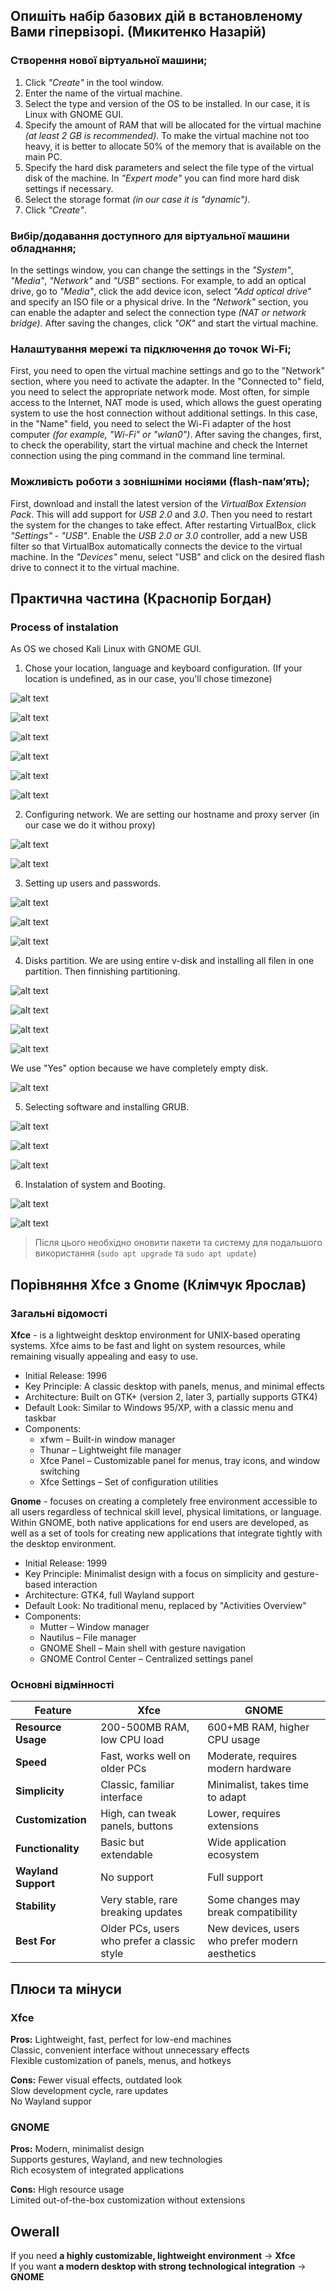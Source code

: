 ## Опишіть набір базових дій в встановленому Вами гіпервізорі. (Микитенко Назарій)
### Створення нової віртуальної машини;
1. Click *"Create"* in the tool window.
2. Enter the name of the virtual machine.
3. Select the type and version of the OS to be installed. In our case, it is Linux with GNOME GUI.
4. Specify the amount of RAM that will be allocated for the virtual machine *(at least 2 GB is recommended)*. To make the virtual machine not too heavy, it is better to allocate 50% of the memory that is available on the main PC.
1. Specify the hard disk parameters and select the file type of the virtual disk of the machine. In *"Expert mode"* you can find more hard disk settings if necessary.
2. Select the storage format *(in our case it is "dynamic")*.
3. Click *"Create"*.

### Вибір/додавання доступного для віртуальної машини обладнання;
In the settings window, you can change the settings in the *"System"*, *"Media"*, *"Network"* and *"USB"* sections. For example, to add an optical drive, go to *"Media"*, click the add device icon, select 
*"Add optical drive"* and specify an ISO file or a physical drive. In the *"Network"* section, you can enable the adapter and select the connection type *(NAT or network bridge)*. After saving the changes, click *"OK"* and start the virtual machine.

### Налаштування мережі та підключення до точок Wi-Fi;
First, you need to open the virtual machine settings and go to the "Network" section, where you need to activate the adapter. In the "Connected to" field, you need to select the appropriate network mode. Most often, for simple access to the Internet, NAT mode is used, which allows the guest operating system to use the host connection without additional settings. In this case, in the "Name" field, you need to select the Wi-Fi adapter of the host computer *(for example, "Wi-Fi" or "wlan0")*. After saving the changes, first, to check the operability, start the virtual machine and check the Internet connection using the ping command in the command line terminal.

### Можливість роботи з зовнішніми носіями (flash-пам’ять);
First, download and install the latest version of the *VirtualBox Extension Pack*. This will add support for *USB 2.0* and *3.0*. 
Then you need to restart the system for the changes to take effect. After restarting VirtualBox, click *"Settings"* - *"USB"*. Enable the *USB 2.0 or 3.0* controller, add a new USB filter so that VirtualBox automatically connects the device to the virtual machine. In the *"Devices"* menu, select "USB" and click on the desired flash drive to connect it to the virtual machine.

## Практична частина (Краснопір Богдан)

### Process of instalation

  As OS we chosed Kali Linux with GNOME GUI.

  1. Chose your location, language and keyboard configuration. (If your location is undefined, as in our case, you'll chose timezone)

![alt text](https://cdn.discordapp.com/attachments/853338697985687574/1342890111842517002/2025-02-22_153849.png?ex=67bb4760&is=67b9f5e0&hm=4d40b77455b84e7e4d62dd583c360bcd286e4cfdf58719cb5988c8c9ff644310&)

![alt text](https://cdn.discordapp.com/attachments/853338697985687574/1342890111200792626/2025-02-22_153937.png?ex=67bb4760&is=67b9f5e0&hm=0c86f7d6489d9f080b0baaef04f4a7309f2c26f73dd601d4f61e5d5d2534aa24&)

![alt text](https://cdn.discordapp.com/attachments/853338697985687574/1342890110865244310/2025-02-22_153948.png?ex=67bb4760&is=67b9f5e0&hm=802627686a18a676d01357e58f30b8cef50ff6f26dc6c051c114411c64e79f2f&)

![alt text](https://cdn.discordapp.com/attachments/853338697985687574/1342890110596943952/2025-02-22_154023.png?ex=67bb4760&is=67b9f5e0&hm=d2581e89c880c7405be1ceb09df8faff1ef6e2872a6133ba95319d9415b4fd07&)

![alt text](https://cdn.discordapp.com/attachments/853338697985687574/1342890110261137500/2025-02-22_154050.png?ex=67bb475f&is=67b9f5df&hm=92fe344a76c6280c24a6b0eb6c8821717234415ab162f1e3ab84dc5ca35624dd&)

![alt text](https://cdn.discordapp.com/attachments/853338697985687574/1342890109930049641/2025-02-22_154110.png?ex=67bb475f&is=67b9f5df&hm=7989ce81397edd8a4b7a61033f1e0450358243eeaef6443a7c4e9f4cf5abaa25&)

  2. Configuring network. We are setting our hostname and proxy server (in our case we do it withou proxy)

![alt text](https://cdn.discordapp.com/attachments/853338697985687574/1342890109514678426/2025-02-22_154156.png?ex=67bb475f&is=67b9f5df&hm=de843b01103e8ee3da402dab60eee5804369c4e17d5dfbfdce27374f25cf9214&)

![alt text](https://cdn.discordapp.com/attachments/853338697985687574/1342890109099577344/2025-02-22_154210.png?ex=67bb475f&is=67b9f5df&hm=480635879cae82176cf21425bc9a44f41540ebf256a4b98483dcd2b97f74ca7c&)

  3. Setting up users and passwords.

![alt text](https://cdn.discordapp.com/attachments/853338697985687574/1342890146223099924/2025-02-22_154320.png?ex=67bb4768&is=67b9f5e8&hm=24ef7b1d7384aa946c580e7117f4b1918140d9d72c84b8287fe0b9c9a082ee57&)

![alt text](https://cdn.discordapp.com/attachments/853338697985687574/1342890145984286751/2025-02-22_154359.png?ex=67bb4768&is=67b9f5e8&hm=6f3349d5d241ba5b89fba47c2f0acc0adf1368b7086b2bd88ed68fcdf760a8a4&)

![alt text](https://cdn.discordapp.com/attachments/853338697985687574/1342890145636155392/2025-02-22_154415.png?ex=67bb4768&is=67b9f5e8&hm=b683553bad90f503bff143dfeed43e6de2a09750776af07d8e8a430de9dbb95e&)

 4. Disks partition. We are using entire v-disk and installing all filen in one partition. Then finnishing partitioning. 

![alt text](https://cdn.discordapp.com/attachments/853338697985687574/1342890145275314176/2025-02-22_154515.png?ex=67bb4768&is=67b9f5e8&hm=c1af72d054e81c2f68e2f9d744c15b695e26ca2dcabdf397702b6963e7ebb379&)

![alt text](https://cdn.discordapp.com/attachments/853338697985687574/1342890144952483940/2025-02-22_154523.png?ex=67bb4768&is=67b9f5e8&hm=53e26e752fc9f451216ee25a477971a1c1c9596da8b1b0e1c1ea72358c354038&)

![alt text](https://cdn.discordapp.com/attachments/853338697985687574/1342890144663081001/2025-02-22_154540.png?ex=67bb4768&is=67b9f5e8&hm=2e4241cc9fca22500cc34d25529be827d5b9c3d9e765cebd13d6ea02beae4bf2&)

![alt text](https://cdn.discordapp.com/attachments/853338697985687574/1342890144277073991/2025-02-22_154612.png?ex=67bb4768&is=67b9f5e8&hm=46b435f12ec488341e13f0c5239a6e6167953971b302d3483b8df799b26ed993&)

  We use "Yes" option because we have completely empty disk. 

![alt text](https://cdn.discordapp.com/attachments/853338697985687574/1342890168901832856/2025-02-22_154630.png?ex=67bb476d&is=67b9f5ed&hm=ee8f5642049fd2eb0ad85984429635ad7c0147e18a29375cca090476f665818b&)

  5. Selecting software and installing GRUB.

![alt text](https://cdn.discordapp.com/attachments/853338697985687574/1342890168117493820/2025-02-22_154819.png?ex=67bb476d&is=67b9f5ed&hm=c69e2bf2f2eb2626e7a1685fbec6b6e4cd680a3acc4f7a1967330e776c86a19b&)

![alt text](https://cdn.discordapp.com/attachments/853338697985687574/1342890167832150118/2025-02-22_155723.png?ex=67bb476d&is=67b9f5ed&hm=7425f34e91636e622ea84d770ef6859abee80453a0ec46126df3666e89f77568&)

![alt text](https://cdn.discordapp.com/attachments/853338697985687574/1342890169442897941/2025-02-22_155729.png?ex=67bb476e&is=67b9f5ee&hm=e8afa8b7ec6568201fbe584810c4777cf3b92e7b109ba1a49d5db9eed438455f&)

  6. Instalation of system and Booting. 

![alt text](https://cdn.discordapp.com/attachments/853338697985687574/1342890168436129862/2025-02-22_154656.png?ex=67bb476d&is=67b9f5ed&hm=d39f5ab3b149f999bcd31ddda39a08d799043d8571c7d0446d0fc61184975cdf&)

![alt text](https://cdn.discordapp.com/attachments/853338697985687574/1342890169170133063/2025-02-22_155922.png?ex=67bb476e&is=67b9f5ee&hm=da6873dfa41674321345cfcd2562ceb9185a2866d62e181d7e97d7f984e3a2d7&)

>Після цього необхідно оновити пакети та систему для подальшого використання (`sudo apt upgrade` та `sudo apt update`)


## Порівняння Xfce з Gnome (Клімчук Ярослав)

### Загальні відомості

**Xfce** - is a lightweight desktop environment for UNIX-based operating systems. Xfce aims to be fast and light on system resources, while remaining visually appealing and easy to use.
- Initial Release: 1996  
- Key Principle: A classic desktop with panels, menus, and minimal effects  
- Architecture: Built on GTK+ (version 2, later 3, partially supports GTK4)  
- Default Look: Similar to Windows 95/XP, with a classic menu and taskbar  
- Components:  
  - xfwm – Built-in window manager  
  - Thunar – Lightweight file manager  
  - Xfce Panel – Customizable panel for menus, tray icons, and window switching  
  - Xfce Settings – Set of configuration utilities
     
**Gnome** - focuses on creating a completely free environment accessible to all users regardless of technical skill level, physical limitations, or language. Within GNOME, both native applications for end users are developed, as well as a set of tools for creating new applications that integrate tightly with the desktop environment.
- Initial Release: 1999  
- Key Principle: Minimalist design with a focus on simplicity and gesture-based interaction  
- Architecture: GTK4, full Wayland support  
- Default Look: No traditional menu, replaced by "Activities Overview"  
- Components:  
  - Mutter – Window manager  
  - Nautilus – File manager  
  - GNOME Shell – Main shell with gesture navigation  
  - GNOME Control Center – Centralized settings panel

### Основні відмінності

| Feature            | Xfce                        | GNOME                      |
|--------------------|----------------------------|----------------------------|
| **Resource Usage** | 200-500MB RAM, low CPU load | 600+MB RAM, higher CPU usage |
| **Speed**         | Fast, works well on older PCs | Moderate, requires modern hardware |
| **Simplicity**    | Classic, familiar interface | Minimalist, takes time to adapt |
| **Customization** | High, can tweak panels, buttons | Lower, requires extensions |
| **Functionality** | Basic but extendable | Wide application ecosystem |
| **Wayland Support** | No support | Full support |
| **Stability**     | Very stable, rare breaking updates | Some changes may break compatibility |
| **Best For**      | Older PCs, users who prefer a classic style | New devices, users who prefer modern aesthetics |

## Плюси та мінуси

### Xfce
**Pros:**
Lightweight, fast, perfect for low-end machines  
Classic, convenient interface without unnecessary effects  
Flexible customization of panels, menus, and hotkeys  

**Cons:**
Fewer visual effects, outdated look  
Slow development cycle, rare updates  
No Wayland suppor

### GNOME
**Pros:**
Modern, minimalist design  
Supports gestures, Wayland, and new technologies  
Rich ecosystem of integrated applications    

**Cons:**
High resource usage  
Limited out-of-the-box customization without extensions  

## Owerall
If you need **a highly customizable, lightweight environment** → **Xfce**  
If you want **a modern desktop with strong technological integration** → **GNOME**  




